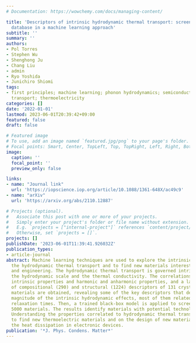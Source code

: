 ```yaml
---
# Documentation: https://wowchemy.com/docs/managing-content/

title: 'Descriptors of intrinsic hydrodynamic thermal transport: screening a phonon
  database in a machine learning approach'
subtitle: ''
summary: ''
authors:
- Pol Torres
- Stephen Wu
- Shenghong Ju
- Chang Liu
- admin
- Ryo Yoshida
- Junichiro Shiomi
tags:
- first principles; machine learning; phonon hydrodynamics; semiconductors; thermal
  transport; thermoelectricity
categories: []
date: '2022-01-01'
lastmod: 2023-06-01T20:39:42+09:00
featured: false
draft: false

# Featured image
# To use, add an image named `featured.jpg/png` to your page's folder.
# Focal points: Smart, Center, TopLeft, Top, TopRight, Left, Right, BottomLeft, Bottom, BottomRight.
image:
  caption: ''
  focal_point: ''
  preview_only: false

links:
- name: "Journal link"
  url: 'https://iopscience.iop.org/article/10.1088/1361-648X/ac49c9'
- name: "arXiv"
  url: 'https://arxiv.org/abs/2110.12887'

# Projects (optional).
#   Associate this post with one or more of your projects.
#   Simply enter your project's folder or file name without extension.
#   E.g. `projects = ["internal-project"]` references `content/project/deep-learning/index.md`.
#   Otherwise, set `projects = []`.
projects: []
publishDate: '2023-06-01T11:39:41.926032Z'
publication_types:
- article-journal
abstract: Machine learning techniques are used to explore the intrinsic origins of
  the hydrodynamic thermal transport and to find new materials interesting for science
  and engineering. The hydrodynamic thermal transport is governed intrinsically by
  the hydrodynamic scale and the thermal conductivity. The correlations between these
  intrinsic properties and harmonic and anharmonic properties, and a large number
  of compositional (290) and structural (1224) descriptors of 131 crystal compound
  materials are obtained, revealing some of the key descriptors that determines the
  magnitude of the intrinsic hydrodynamic effects, most of them related with the phonon
  relaxation times. Then, a trained black-box model is applied to screen more than
  5000 materials. The results identify materials with potential technological applications.
  Understanding the properties correlated to hydrodynamic thermal transport can help
  to find new thermoelectric materials and on the design of new materials to ease
  the heat dissipation in electronic devices.
publication: '*J. Phys. Condens. Matter*'
---
```


